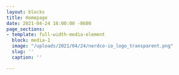 ```yaml
---
layout: blocks
title: Homepage
date: 2021-04-24 16:00:00 -0600
page_sections:
- template: full-width-media-element
  block: media-1
  image: "/uploads/2021/04/24/nerdco-io_logo_transparent.png"
  slug: ''
  caption: ''

---
```

